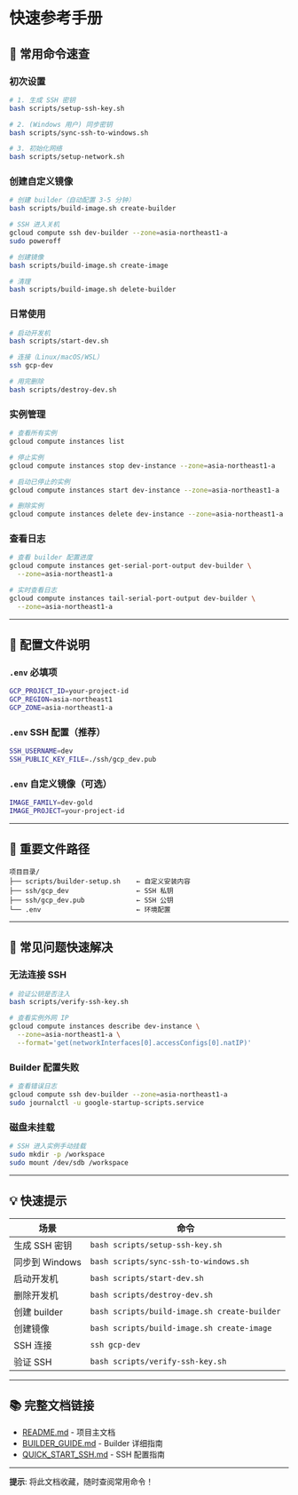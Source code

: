 # 快速参考手册

## 📝 常用命令速查

### 初次设置

```bash
# 1. 生成 SSH 密钥
bash scripts/setup-ssh-key.sh

# 2. (Windows 用户) 同步密钥
bash scripts/sync-ssh-to-windows.sh

# 3. 初始化网络
bash scripts/setup-network.sh
```

### 创建自定义镜像

```bash
# 创建 builder（自动配置 3-5 分钟）
bash scripts/build-image.sh create-builder

# SSH 进入关机
gcloud compute ssh dev-builder --zone=asia-northeast1-a
sudo poweroff

# 创建镜像
bash scripts/build-image.sh create-image

# 清理
bash scripts/build-image.sh delete-builder
```

### 日常使用

```bash
# 启动开发机
bash scripts/start-dev.sh

# 连接（Linux/macOS/WSL）
ssh gcp-dev

# 用完删除
bash scripts/destroy-dev.sh
```

### 实例管理

```bash
# 查看所有实例
gcloud compute instances list

# 停止实例
gcloud compute instances stop dev-instance --zone=asia-northeast1-a

# 启动已停止的实例
gcloud compute instances start dev-instance --zone=asia-northeast1-a

# 删除实例
gcloud compute instances delete dev-instance --zone=asia-northeast1-a
```

### 查看日志

```bash
# 查看 builder 配置进度
gcloud compute instances get-serial-port-output dev-builder \
  --zone=asia-northeast1-a

# 实时查看日志
gcloud compute instances tail-serial-port-output dev-builder \
  --zone=asia-northeast1-a
```

---

## 🔧 配置文件说明

### `.env` 必填项

```bash
GCP_PROJECT_ID=your-project-id
GCP_REGION=asia-northeast1
GCP_ZONE=asia-northeast1-a
```

### `.env` SSH 配置（推荐）

```bash
SSH_USERNAME=dev
SSH_PUBLIC_KEY_FILE=./ssh/gcp_dev.pub
```

### `.env` 自定义镜像（可选）

```bash
IMAGE_FAMILY=dev-gold
IMAGE_PROJECT=your-project-id
```

---

## 📂 重要文件路径

```
项目目录/
├── scripts/builder-setup.sh    ← 自定义安装内容
├── ssh/gcp_dev                 ← SSH 私钥
├── ssh/gcp_dev.pub             ← SSH 公钥
└── .env                        ← 环境配置
```

---

## 🐛 常见问题快速解决

### 无法连接 SSH

```bash
# 验证公钥是否注入
bash scripts/verify-ssh-key.sh

# 查看实例外网 IP
gcloud compute instances describe dev-instance \
  --zone=asia-northeast1-a \
  --format='get(networkInterfaces[0].accessConfigs[0].natIP)'
```

### Builder 配置失败

```bash
# 查看错误日志
gcloud compute ssh dev-builder --zone=asia-northeast1-a
sudo journalctl -u google-startup-scripts.service
```

### 磁盘未挂载

```bash
# SSH 进入实例手动挂载
sudo mkdir -p /workspace
sudo mount /dev/sdb /workspace
```

---

## 💡 快速提示

| 场景 | 命令 |
|------|------|
| 生成 SSH 密钥 | `bash scripts/setup-ssh-key.sh` |
| 同步到 Windows | `bash scripts/sync-ssh-to-windows.sh` |
| 启动开发机 | `bash scripts/start-dev.sh` |
| 删除开发机 | `bash scripts/destroy-dev.sh` |
| 创建 builder | `bash scripts/build-image.sh create-builder` |
| 创建镜像 | `bash scripts/build-image.sh create-image` |
| SSH 连接 | `ssh gcp-dev` |
| 验证 SSH | `bash scripts/verify-ssh-key.sh` |

---

## 📚 完整文档链接

- [README.md](README.md) - 项目主文档
- [BUILDER_GUIDE.md](BUILDER_GUIDE.md) - Builder 详细指南
- [QUICK_START_SSH.md](QUICK_START_SSH.md) - SSH 配置指南

---

**提示**: 将此文档收藏，随时查阅常用命令！

